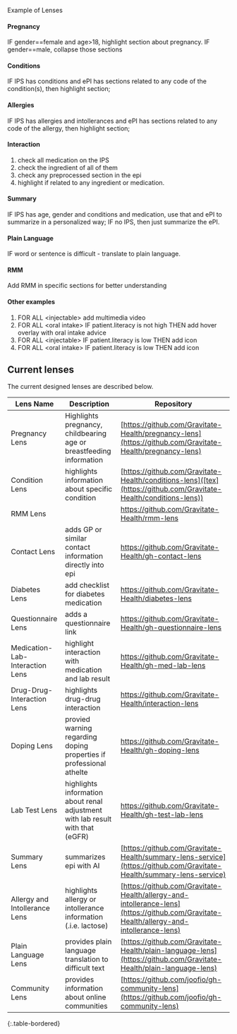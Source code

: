 Example of Lenses

#### Pregnancy

IF gender==female and age>18, highlight section about pregnancy. IF gender==male, collapse those sections

#### Conditions

IF IPS has conditions and ePI has sections related to any code of the condition(s), then highlight section;

#### Allergies

IF IPS has allergies and intollerances and ePI has sections related to any code of the allergy, then highlight section;

#### Interaction

1. check all medication on the IPS
2. check the ingredient of all of them
3. check any preprocessed section in the epi
4. highlight if related to any ingredient or medication.

#### Summary

IF IPS has age, gender and conditions and medication, use that and ePI to summarize in a personalized way;
IF no IPS, then just summarize the ePI.

#### Plain Language

IF word or sentence is difficult - translate to plain language.

#### RMM

Add RMM in specific sections for better understanding

#### Other examples

1. FOR ALL \<injectable\> add multimedia video
2. FOR ALL \<oral intake\> IF patient.literacy is not high THEN add hover overlay with oral intake advice
3. FOR ALL \<injectable\> IF patient.literacy is low THEN add icon
4. FOR ALL \<oral intake\> IF patient.literacy is low THEN add icon

## Current lenses

The current designed lenses are described below.

| Lens Name                       | Description | Repository                                                        |
|---------------------------------|-------------|-------------------------------------------------------------------|
| Pregnancy Lens                  |    Highlights pregnancy, childbearing age or breastfeeding information         | [https://github.com/Gravitate-Health/pregnancy-lens](https://github.com/Gravitate-Health/pregnancy-lens)                |
| Condition Lens                  | highlights information about specific condition            | [https://github.com/Gravitate-Health/conditions-lens]([tex](https://github.com/Gravitate-Health/conditions-lens))               |
| RMM Lens                        |             | <https://github.com/Gravitate-Health/rmm-lens>                      |
| Contact Lens                    | adds GP or similar contact information directly into epi             | <https://github.com/Gravitate-Health/gh-contact-lens>               |
| Diabetes Lens                   | add checklist for diabetes medication             | <https://github.com/Gravitate-Health/diabetes-lens>                 |
| Questionnaire Lens              | adds a questionnaire link             | <https://github.com/Gravitate-Health/gh-questionnaire-lens>         |
| Medication-Lab-Interaction Lens | highlight interaction with medication and lab result             | <https://github.com/Gravitate-Health/gh-med-lab-lens>               |
| Drug-Drug-Interaction Lens      | highlights drug-drug interaction             | <https://github.com/Gravitate-Health/interaction-lens>              |
| Doping Lens                     | provied warning regarding doping properties if professional athelte             | <https://github.com/Gravitate-Health/gh-doping-lens>                |
| Lab Test Lens                   | highlights information about renal adjustment with lab result with that (eGFR)             | <https://github.com/Gravitate-Health/gh-test-lab-lens>              |
| Summary Lens                    | summarizes epi with AI             | [https://github.com/Gravitate-Health/summary-lens-service](https://github.com/Gravitate-Health/summary-lens-service)          |
| Allergy and Intollerance Lens   | highlights allergy or intollerance information (.i.e. lactose)             | [https://github.com/Gravitate-Health/allergy-and-intollerance-lens](https://github.com/Gravitate-Health/allergy-and-intollerance-lens) |
| Plain Language Lens             | provides plain language translation to difficult text             | [https://github.com/Gravitate-Health/plain-language-lens](https://github.com/Gravitate-Health/plain-language-lens)           |
| Community Lens                  | provides information about online communities             | [https://github.com/joofio/gh-community-lens](https://github.com/joofio/gh-community-lens)                       |
{:.table-bordered}
